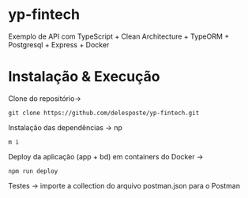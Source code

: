 # yp-fintech
Exemplo de API com TypeScript + Clean Architecture + TypeORM + Postgresql + Express + Docker

# Instalação & Execução
Clone do repositório-> 
```
git clone https://github.com/delesposte/yp-fintech.git
```

Instalação das dependências -> np
```
m i
```

Deploy da aplicação (app + bd) em containers do Docker -> 
```
npm run deploy
```

Testes -> importe a collection do arquivo postman.json para o Postman
